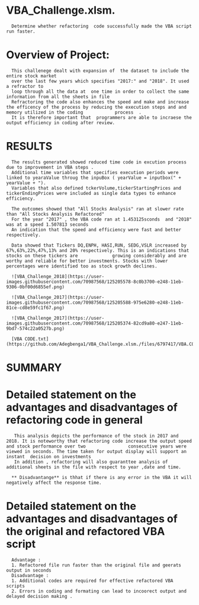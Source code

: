 
# VBA_Challenge.xlsm.
      Determine whether refactoring  code successfully made the VBA script run faster.
      
# Overview of Project: 
      This challenege dealt with expansion of  the dataset to include the entire stock market 
      over the last few years which specifies "2017:" and "2018". It used a refractor to         
      loop through all the data at  one time in order to collect the same information from all the sheets in file
      Refractoring the code also enhances the speed and make and increase the efficency of the process by reducing the execution steps and and memory utilized in the coding            process  .
      It is therefore important that  programmers are able to incraese the output efficiency in coding after review.
      
      
# RESULTS
      The results generated showed reduced time code in excution process due to improvement in VBA steps .
      Additional time variables that specifies execution periods were linked to yearaValue throug the inpuBox ( yearValue = inputbox(" + yearValue + ").
      Variables that also defined tckerVolume,tickerStartingPrices and tickerEndingPrices were included as single data types to enhance efficiency.
      
      The outcomes showed that "All Stocks Analysis" ran at slower rate than "All Stocks Analysis Refactored"
      For the year "2017" , the VBA code ran at 1.453125sconds  and "2018" was at a speed 1.507813 seconds
      An indication that the speed and efficiency were fast and better respectively.
      
      Data showed that Tickers DQ,ENPH, HASI,RUN, SEDG,VSLR increased by 67%,63%,22%,47%,13% and 20% respectively. This is an indications that stocks on these tickers are             growing considerably and are worthy and reliable for better investments. Stocks with lower percentages were identified too as stock growth declines.
      
      ![VBA_Challenge_2018](https://user-images.githubusercontent.com/70987568/125205578-8c0b3700-e248-11eb-9306-0bf00d6855ef.png)
      
      ![VBA_Challenge_2017](https://user-images.githubusercontent.com/70987568/125205588-975e6280-e248-11eb-81ce-cd8e59fc1f67.png)

      ![VBA_Challenge_2017](https://user-images.githubusercontent.com/70987568/125205374-82cd9a80-e247-11eb-9bd7-574c22a0527b.png)
      
      [VBA CODE.txt](https://github.com/Adegbenga1/VBA_Challenge.xlsm./files/6797417/VBA.CODE.txt)
      
      
# SUMMARY  
# Detailed statement on the advantages and disadvantages of refactoring code in general 
       This analysis depicts the performance of the stock in 2017 and 2018. It is noteworthy that refactoring code increase the output speed and stock performance over two                consecutive years were viewed in seconds. The time taken for output display will support an instant  decision on investments
       In addition , refactoring will also guaranttee analysis of additional sheets in the file with respect to year ,date and time.
       
      ** Disadvantange** is thhat if there is any error in the VBA it will negatively affect the response time.
      
# Detailed statement on the advantages and disadvantages of the original and refactored VBA script
      Advantage : 
      1. Refactored file run faster than the original file and geerats output in seconds
      Disadvantage :
      1. Additional codes are required for effective refactored VBA scripts
      2. Errors in coding and formating can lead to incoorect output and delayed decision making .

